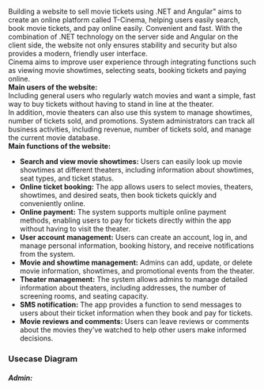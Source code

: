 Building a website to sell movie tickets using .NET and Angular" aims to create an online platform called T-Cinema, helping users easily search, book movie tickets, and pay online easily. Convenient and fast. With the combination of .NET technology on the server side and Angular on the client side, the website not only ensures stability and security but also provides a modern, friendly user interface. <br>
Cinema aims to improve user experience through integrating functions such as viewing movie showtimes, selecting seats, booking tickets and paying online. <br>
<b>Main users of the website:</b> <br>
Including general users who regularly watch movies and want a simple, fast way to buy tickets without having to stand in line at the theater.  <br>
In addition, movie theaters can also use this system to manage showtimes, number of tickets sold, and promotions. System administrators can track all business activities, including revenue, number of tickets sold, and manage the current movie database. <br>
<b>Main functions of the website:</b> <br>
<ul>
  <li><strong>Search and view movie showtimes:</strong> Users can easily look up movie showtimes at different theaters, including information about showtimes, seat types, and ticket status.</li>
  <li><strong>Online ticket booking:</strong> The app allows users to select movies, theaters, showtimes, and desired seats, then book tickets quickly and conveniently online.</li>
  <li><strong>Online payment:</strong> The system supports multiple online payment methods, enabling users to pay for tickets directly within the app without having to visit the theater.</li>
  <li><strong>User account management:</strong> Users can create an account, log in, and manage personal information, booking history, and receive notifications from the system.</li>
  <li><strong>Movie and showtime management:</strong> Admins can add, update, or delete movie information, showtimes, and promotional events from the theater.</li>
  <li><strong>Theater management:</strong> The system allows admins to manage detailed information about theaters, including addresses, the number of screening rooms, and seating capacity.</li>
  <li><strong>SMS notification:</strong> The app provides a function to send messages to users about their ticket information when they book and pay for tickets.</li>
  <li><strong>Movie reviews and comments:</strong> Users can leave reviews or comments about the movies they've watched to help other users make informed decisions.</li>
</ul>

<h3><strong>Usecase Diagram</strong></h3>
<h5>Admin:</h5>


